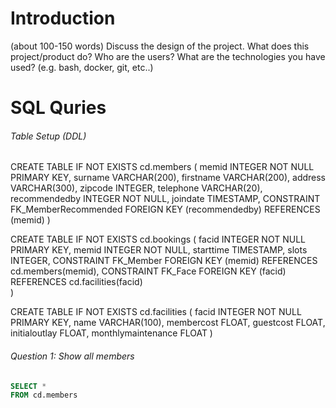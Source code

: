 # Introduction
(about 100-150 words)
Discuss the design of the project. What does this project/product do? Who are the users? What are the technologies you have used? (e.g. bash, docker, git, etc..)

# SQL Quries

###### Table Setup (DDL)

CREATE TABLE IF NOT EXISTS cd.members (
	memid INTEGER NOT NULL PRIMARY KEY,
	surname VARCHAR(200),
	firstname VARCHAR(200),
	address VARCHAR(300),
	zipcode INTEGER,
	telephone VARCHAR(20),
	recommendedby INTEGER NOT NULL,
	joindate TIMESTAMP,
	CONSTRAINT FK_MemberRecommended FOREIGN KEY (recommendedby) REFERENCES (memid)
)

CREATE TABLE IF NOT EXISTS cd.bookings (
	facid INTEGER NOT NULL PRIMARY KEY,
	memid INTEGER NOT NULL,
	starttime TIMESTAMP,
	slots INTEGER,
	CONSTRAINT FK_Member FOREIGN KEY (memid) REFERENCES cd.members(memid),
	CONSTRAINT FK_Face FOREIGN KEY (facid) REFERENCES cd.facilities(facid)	
)

CREATE TABLE IF NOT EXISTS cd.facilities (
	facid INTEGER NOT NULL PRIMARY KEY,
	name VARCHAR(100),
	membercost FLOAT,
	guestcost FLOAT,
	initialoutlay FLOAT,
	monthlymaintenance FLOAT
)

###### Question 1: Show all members 

```sql
SELECT *
FROM cd.members
```
